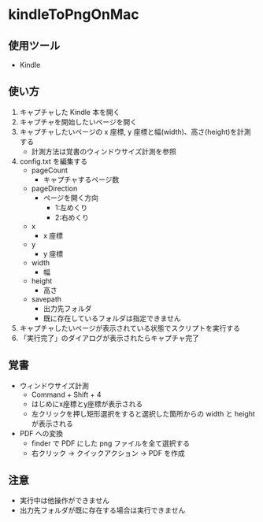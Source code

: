 # kindleToPngOnMac

## 使用ツール

* Kindle

## 使い方

1. キャプチャした Kindle 本を開く
1. キャプチャを開始したいページを開く
1. キャプチャしたいページの x 座標, y 座標と幅(width)、高さ(height)を計測する
    * 計測方法は覚書のウィンドウサイズ計測を参照
1. config.txt を編集する
    * pageCount
        * キャプチャするページ数
    * pageDirection
        * ページを開く方向
            * 1:左めくり
            * 2:右めくり
    * x
        * x 座標
    * y
        * y 座標
    * width
        * 幅
    * height
        * 高さ
    * savepath
        * 出力先フォルダ
        * 既に存在しているフォルダは指定できません
1. キャプチャしたいページが表示されている状態でスクリプトを実行する
1. 「実行完了」のダイアログが表示されたらキャプチャ完了

## 覚書

* ウィンドウサイズ計測
    * Command + Shift + 4
    * はじめにx座標とy座標が表示される
    * 左クリックを押し矩形選択をすると選択した箇所からの width と height が表示される
* PDF への変換
    * finder で PDF にした png ファイルを全て選択する
    * 右クリック → クイックアクション → PDF を作成

## 注意

* 実行中は他操作ができません
* 出力先フォルダが既に存在する場合は実行できません

